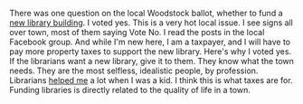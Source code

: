 There was one question on the local Woodstock ballot, whether to fund a <a href="https://www.woodstock.org/planning/">new library building</a>. I voted yes. This is a very hot local issue. I see signs all over town, most of them saying Vote No. I read the posts in the local Facebook group. And while I'm new here, I am a taxpayer, and I will have to pay more property taxes to support the new library.  Here's why I voted yes. If the librarians want a new library, give it to them. They know what the town needs. They are the most selfless, idealistic people, by profession. Librarians <a href="http://scripting.com/2018/07/23/125635.html#a125814">helped me</a> a lot when I was a kid. I think this is what taxes are for. Funding libraries is directly related to the quality of life in a town. 
